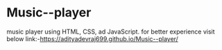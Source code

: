 # Music--player
music player using HTML, CSS, ad JavaScript. 
for better experience visit below link:-https://adityadevraj699.github.io/Music--player/
